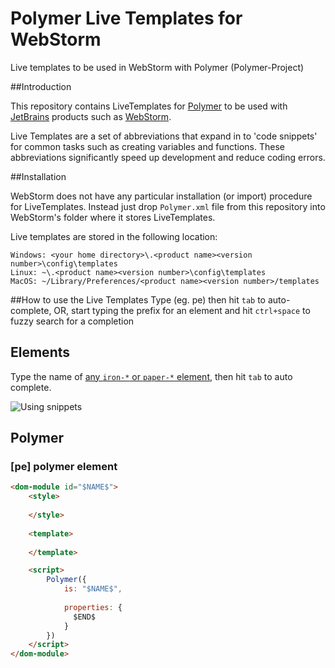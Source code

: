 # Polymer Live Templates for WebStorm

Live templates to be used in WebStorm with Polymer (Polymer-Project)


##Introduction

This repository contains LiveTemplates for [Polymer](http://polymer-project.org/) to be used with [JetBrains](http://www.jetbrains.com/) products such as [WebStorm](http://www.jetbrains.com/webstorm/).

Live Templates are a set of abbreviations that expand in to 'code snippets' for common tasks such as creating variables and functions. 
These abbreviations significantly speed up development and reduce coding errors.

##Installation

WebStorm does not have any particular installation (or import) procedure for LiveTemplates.
Instead just drop `Polymer.xml` file from this repository into WebStorm's folder where it stores LiveTemplates.

Live templates are stored in the following location:

```
Windows: <your home directory>\.<product name><version number>\config\templates
Linux: ~\.<product name><version number>\config\templates
MacOS: ~/Library/Preferences/<product name><version number>/templates
```


##How to use the Live Templates
Type  (eg. pe) then hit `tab` to auto-complete,
OR, start typing the prefix for an element and hit `ctrl+space` to fuzzy search for a completion

## Elements

Type the name of [any `iron-*` or `paper-*` element](https://elements.polymer-project.org), then hit `tab` to auto complete.

![Using snippets](https://cloud.githubusercontent.com/assets/1066253/8323071/77f4173c-19f4-11e5-94d2-a22e3b3e526e.gif)

## Polymer

### [pe] polymer element

```html
<dom-module id="$NAME$">
    <style>
        
    </style>
    
    <template>
        
    </template>

    <script>
        Polymer({
            is: "$NAME$",
            
            properties: {
              $END$       
            }
        })
    </script>
</dom-module>
```
